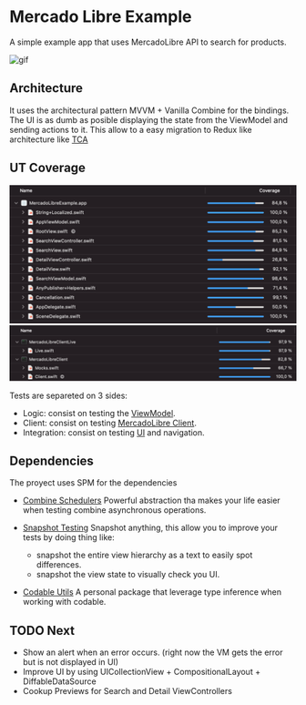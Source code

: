 #  Mercado Libre Example

A simple example app that uses MercadoLibre API to search for products.

![gif](/RocketSim.gif)

## Architecture

It uses the architectural pattern MVVM + Vanilla Combine for the bindings.
The UI is as dumb as posible displaying the state from the ViewModel and sending actions to it. 
This allow to a easy migration to Redux like architecture like [TCA](https://github.com/pointfreeco/swift-composable-architecture)

## UT Coverage

![coverage_app](/coverage_app.png)
![coverage_client](/coverage_client.png)

Tests are separeted on 3 sides:

- Logic: consist on testing the [ViewModel](/UnitTests/SearchViewModelTests.swift).
- Client: consist on testing [MercadoLibre Client](/MercadoLibreClient/Tests/MercadoLibreClientLiveTests/LiveClientTests.swift).
- Integration: consist on testing [UI](/SnapshotTests/) and navigation.


## Dependencies

The proyect uses SPM for the dependencies 

- [Combine Schedulers](https://github.com/pointfreeco/combine-schedulers)
Powerful abstraction tha makes your life easier when testing combine asynchronous operations.

- [Snapshot Testing](https://github.com/pointfreeco/swift-snapshot-testing)
Snapshot anything, this allow you to improve your tests by doing thing like:
    * snapshot the entire view hierarchy as a text to easily spot differences.
    * snapshot the view state to visually check you UI.

- [Codable Utils](https://github.com/jlainog/Codable-Utils)
A personal package that leverage type inference when working with codable.

## TODO Next
* Show an alert when an error occurs. (right now the VM gets the error but is not displayed in UI)
* Improve UI by using UICollectionView + CompositionalLayout + DiffableDataSource
* Cookup Previews for Search and Detail ViewControllers
